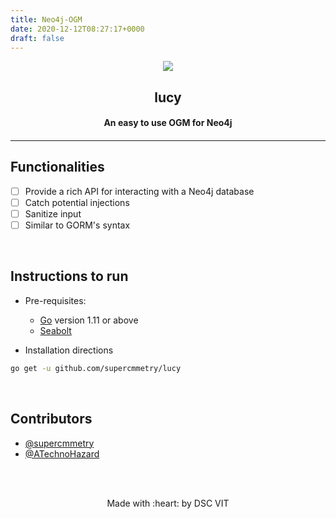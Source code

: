 ```yaml
---
title: Neo4j-OGM
date: 2020-12-12T08:27:17+0000
draft: false
---
```

<p align="center">
	<img src="https://user-images.githubusercontent.com/30529572/72455010-fb38d400-37e7-11ea-9c1e-8cdeb5f5906e.png" />
	<h2 align="center">lucy</h2>
	<h4 align="center">An easy to use OGM for Neo4j<h4>
</p>

---


## Functionalities
- [ ]  Provide a rich API for interacting with a Neo4j database
- [ ]  Catch potential injections
- [ ]  Sanitize input
- [ ]  Similar to GORM's syntax

<br>

## Instructions to run

* Pre-requisites:
	-  [Go](https://golang.org/doc/install) version 1.11 or above
	-  [Seabolt](https://github.com/neo4j-drivers/seabolt)

* Installation directions
```bash
go get -u github.com/supercmmetry/lucy
```

<br>

## Contributors

* [@supercmmetry](https://github.com/supercmmetry)
* [@ATechnoHazard](https://github.com/ATechnoHazard)



<br>
<br>

<p align="center">
	Made with :heart: by DSC VIT
</p>

